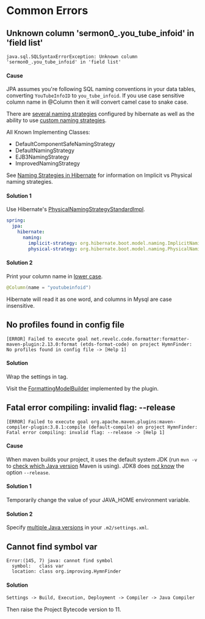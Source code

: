 # Common Errors

## Unknown column 'sermon0_.you_tube_infoid' in 'field list'

```warn
java.sql.SQLSyntaxErrorException: Unknown column 'sermon0_.you_tube_infoid' in 'field list'
```

#### Cause

JPA assumes you're following SQL naming conventions in your data tables, converting `YouTubeInfoID` to `you_tube_infoid`.
If you use case sensitive column name in @Column then it will convert camel case to snake case.

There are [several naming strategies](https://docs.jboss.org/hibernate/orm/3.5/javadocs/org/hibernate/cfg/NamingStrategy.html) configured by hibernate as well as the ability to use [custom naming strategies](https://www.baeldung.com/hibernate-naming-strategy).

All Known Implementing Classes:
* DefaultComponentSafeNamingStrategy
* DefaultNamingStrategy
* EJB3NamingStrategy
* ImprovedNamingStrategy

See [Naming Strategies in Hibernate](https://thorben-janssen.com/naming-strategies-in-hibernate-5/) for information on Implicit vs Physical naming strategies.

#### Solution 1

Use Hibernate's [PhysicalNamingStrategyStandardImpl](https://stackoverflow.com/questions/38794253/moving-spring-boot-1-3-to-1-4-hibernate-4-to-5-pascal-case-issues).

```yml
spring:
  jpa:
    hibernate:
      naming:
        implicit-strategy: org.hibernate.boot.model.naming.ImplicitNamingStrategyJpaCompliantImpl
        physical-strategy: org.hibernate.boot.model.naming.PhysicalNamingStrategyStandardImpl
```

#### Solution 2

Print your column name in [lower case](https://stackoverflow.com/questions/50567041/spring-boot-jpa-unknown-column-in-field-list). 
                                      
```java
@Column(name = "youtubeinfoid")
```

Hibernate will read it as one word, and columns in Mysql are case insensitive.

## No profiles found in config file

```error
[ERROR] Failed to execute goal net.revelc.code.formatter:formatter-maven-plugin:2.13.0:format (etds-format-code) on project HymnFinder: No profiles found in config file -> [Help 1]
```

#### Solution

Wrap the settings in <Profile> tag.

Visit the [FormattingModelBuilder](https://upsource.jetbrains.com/idea-ce/file/idea-ce-4b94ba01122752d7576eb9d69638b6e89d1671b7/platform/code-style-api/src/com/intellij/formatting/FormattingModelBuilder.java?_ga=2.144095349.1972292233.1613953362-887384512.1579637476) implemented by the plugin.

## Fatal error compiling: invalid flag: --release

```error
[ERROR] Failed to execute goal org.apache.maven.plugins:maven-compiler-plugin:3.8.1:compile (default-compile) on project HymnFinder: Fatal error compiling: invalid flag: --release -> [Help 1]
```

#### Cause

When maven builds your project, it uses the default system JDK
(run `mvn -v` to [check which Java version](https://stackoverflow.com/questions/49105941/intellij-maven-project-fatal-error-compiling-invalid-flag-release) Maven is using).
JDK8 does
[not know](https://stackoverflow.com/questions/62298577/fatal-error-compiling-invalid-flag-release-java-8)
the option `--release`.

#### Solution 1

Temporarily change the value of your JAVA_HOME environment variable.

#### Solution 2

Specify [multiple Java versions](https://stackoverflow.com/questions/2503658/specify-jdk-for-maven-to-use) in your `.m2/settings.xml`.

## Cannot find symbol var

```log
Error:(145, 7) java: cannot find symbol
  symbol:   class var
  location: class org.improving.HymnFinder
```

#### Solution

```txt
Settings -> Build, Execution, Deployment -> Compiler -> Java Compiler
```

Then raise the Project Bytecode version to 11.